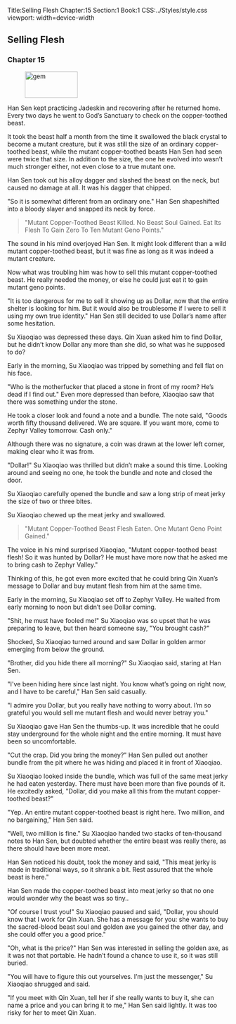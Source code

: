 Title:Selling Flesh 
Chapter:15 
Section:1 
Book:1 
CSS:../Styles/style.css 
viewport: width=device-width
  
## Selling Flesh
### Chapter 15 
<figure>
	<img src="../Images/gem.gif" alt="gem" id="gem" width="120" height="60" />
</figure>
  

  
  Han Sen kept practicing Jadeskin and recovering after he returned home. Every two days he went to God’s Sanctuary to check on the copper-toothed beast.

It took the beast half a month from the time it swallowed the black crystal to become a mutant creature, but it was still the size of an ordinary copper-toothed beast, while the mutant copper-toothed beasts Han Sen had seen were twice that size. In addition to the size, the one he evolved into wasn’t much stronger either, not even close to a true mutant one.

Han Sen took out his alloy dagger and slashed the beast on the neck, but caused no damage at all. It was his dagger that chipped.

"So it is somewhat different from an ordinary one." Han Sen shapeshifted into a bloody slayer and snapped its neck by force.

> "Mutant Copper-Toothed Beast Killed. No Beast Soul Gained. Eat Its Flesh To Gain Zero To Ten Mutant Geno Points."

The sound in his mind overjoyed Han Sen. It might look different than a wild mutant copper-toothed beast, but it was fine as long as it was indeed a mutant creature.

Now what was troubling him was how to sell this mutant copper-toothed beast. He really needed the money, or else he could just eat it to gain mutant geno points.

"It is too dangerous for me to sell it showing up as Dollar, now that the entire shelter is looking for him. But it would also be troublesome if I were to sell it using my own true identity." Han Sen still decided to use Dollar’s name after some hesitation.

Su Xiaoqiao was depressed these days. Qin Xuan asked him to find Dollar, but he didn’t know Dollar any more than she did, so what was he supposed to do?

Early in the morning, Su Xiaoqiao was tripped by something and fell flat on his face.

"Who is the motherfucker that placed a stone in front of my room? He’s dead if I find out." Even more depressed than before, Xiaoqiao saw that there was something under the stone.

He took a closer look and found a note and a bundle. The note said, "Goods worth fifty thousand delivered. We are square. If you want more, come to Zephyr Valley tomorrow. Cash only."

Although there was no signature, a coin was drawn at the lower left corner, making clear who it was from.

"Dollar!" Su Xiaoqiao was thrilled but didn’t make a sound this time. Looking around and seeing no one, he took the bundle and note and closed the door.

Su Xiaoqiao carefully opened the bundle and saw a long strip of meat jerky the size of two or three bites.

Su Xiaoqiao chewed up the meat jerky and swallowed.

> "Mutant Copper-Toothed Beast Flesh Eaten. One Mutant Geno Point Gained."

The voice in his mind surprised Xiaoqiao, "Mutant copper-toothed beast flesh! So it was hunted by Dollar? He must have more now that he asked me to bring cash to Zephyr Valley."

Thinking of this, he got even more excited that he could bring Qin Xuan’s message to Dollar and buy mutant flesh from him at the same time.

Early in the morning, Su Xiaoqiao set off to Zephyr Valley. He waited from early morning to noon but didn’t see Dollar coming.

"Shit, he must have fooled me!" Su Xiaoqiao was so upset that he was preparing to leave, but then heard someone say, "You brought cash?"

Shocked, Su Xiaoqiao turned around and saw Dollar in golden armor emerging from below the ground.

"Brother, did you hide there all morning?" Su Xiaoqiao said, staring at Han Sen.

"I've been hiding here since last night. You know what’s going on right now, and I have to be careful," Han Sen said casually.

"I admire you Dollar, but you really have nothing to worry about. I’m so grateful you would sell me mutant flesh and would never betray you."

Su Xiaoqiao gave Han Sen the thumbs-up. It was incredible that he could stay underground for the whole night and the entire morning. It must have been so uncomfortable.

"Cut the crap. Did you bring the money?" Han Sen pulled out another bundle from the pit where he was hiding and placed it in front of Xiaoqiao.

Su Xiaoqiao looked inside the bundle, which was full of the same meat jerky he had eaten yesterday. There must have been more than five pounds of it. He excitedly asked, "Dollar, did you make all this from the mutant copper-toothed beast?"

"Yep. An entire mutant copper-toothed beast is right here. Two million, and no bargaining," Han Sen said.

"Well, two million is fine." Su Xiaoqiao handed two stacks of ten-thousand notes to Han Sen, but doubted whether the entire beast was really there, as there should have been more meat.

Han Sen noticed his doubt, took the money and said, "This meat jerky is made in traditional ways, so it shrank a bit. Rest assured that the whole beast is here."

Han Sen made the copper-toothed beast into meat jerky so that no one would wonder why the beast was so tiny..

"Of course I trust you!" Su Xiaoqiao paused and said, "Dollar, you should know that I work for Qin Xuan. She has a message for you: she wants to buy the sacred-blood beast soul and golden axe you gained the other day, and she could offer you a good price."

"Oh, what is the price?" Han Sen was interested in selling the golden axe, as it was not that portable. He hadn’t found a chance to use it, so it was still buried.

"You will have to figure this out yourselves. I’m just the messenger," Su Xiaoqiao shrugged and said.

"If you meet with Qin Xuan, tell her if she really wants to buy it, she can name a price and you can bring it to me," Han Sen said lightly. It was too risky for her to meet Qin Xuan.

